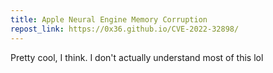 ```yaml
---
title: Apple Neural Engine Memory Corruption
repost_link: https://0x36.github.io/CVE-2022-32898/
---
```


Pretty cool, I think. I don't actually understand most of this lol
